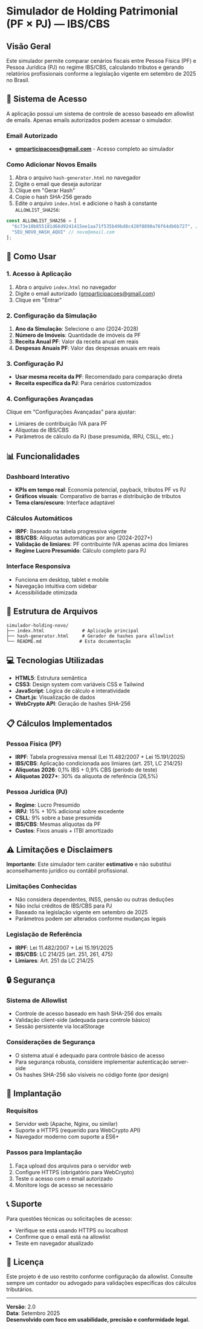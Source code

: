 # Simulador de Holding Patrimonial (PF × PJ) — IBS/CBS

## Visão Geral

Este simulador permite comparar cenários fiscais entre Pessoa Física (PF) e Pessoa Jurídica (PJ) no regime IBS/CBS, calculando tributos e gerando relatórios profissionais conforme a legislação vigente em setembro de 2025 no Brasil.

## 🔐 Sistema de Acesso

A aplicação possui um sistema de controle de acesso baseado em allowlist de emails. Apenas emails autorizados podem acessar o simulador.

### Email Autorizado
- **gmparticipacoes@gmail.com** - Acesso completo ao simulador

### Como Adicionar Novos Emails

1. Abra o arquivo `hash-generator.html` no navegador
2. Digite o email que deseja autorizar
3. Clique em "Gerar Hash"
4. Copie o hash SHA-256 gerado
5. Edite o arquivo `index.html` e adicione o hash à constante `ALLOWLIST_SHA256`:

```javascript
const ALLOWLIST_SHA256 = [
  "6c73e10b855181d66d9241415ee1aa71f535b49bd8c420f8890a76f64db6b727", // gmparticipacoes@gmail.com
  "SEU_NOVO_HASH_AQUI" // novo@email.com
];
```

## 🚀 Como Usar

### 1. Acesso à Aplicação
1. Abra o arquivo `index.html` no navegador
2. Digite o email autorizado (gmparticipacoes@gmail.com)
3. Clique em "Entrar"

### 2. Configuração da Simulação
1. **Ano da Simulação**: Selecione o ano (2024-2028)
2. **Número de Imóveis**: Quantidade de imóveis da PF
3. **Receita Anual PF**: Valor da receita anual em reais
4. **Despesas Anuais PF**: Valor das despesas anuais em reais

### 3. Configuração PJ
- **Usar mesma receita da PF**: Recomendado para comparação direta
- **Receita específica da PJ**: Para cenários customizados

### 4. Configurações Avançadas
Clique em "Configurações Avançadas" para ajustar:
- Limiares de contribuição IVA para PF
- Alíquotas de IBS/CBS
- Parâmetros de cálculo da PJ (base presumida, IRPJ, CSLL, etc.)

## 📊 Funcionalidades

### Dashboard Interativo
- **KPIs em tempo real**: Economia potencial, payback, tributos PF vs PJ
- **Gráficos visuais**: Comparativo de barras e distribuição de tributos
- **Tema claro/escuro**: Interface adaptável

### Cálculos Automáticos
- **IRPF**: Baseado na tabela progressiva vigente
- **IBS/CBS**: Alíquotas automáticas por ano (2024-2027+)
- **Validação de limiares**: PF contribuinte IVA apenas acima dos limiares
- **Regime Lucro Presumido**: Cálculo completo para PJ

### Interface Responsiva
- Funciona em desktop, tablet e mobile
- Navegação intuitiva com sidebar
- Acessibilidade otimizada

## 🔧 Estrutura de Arquivos

```
simulador-holding-novo/
├── index.html              # Aplicação principal
├── hash-generator.html     # Gerador de hashes para allowlist
└── README.md              # Esta documentação
```

## 💻 Tecnologias Utilizadas

- **HTML5**: Estrutura semântica
- **CSS3**: Design system com variáveis CSS e Tailwind
- **JavaScript**: Lógica de cálculo e interatividade
- **Chart.js**: Visualização de dados
- **WebCrypto API**: Geração de hashes SHA-256

## 📋 Cálculos Implementados

### Pessoa Física (PF)
- **IRPF**: Tabela progressiva mensal (Lei 11.482/2007 + Lei 15.191/2025)
- **IBS/CBS**: Aplicação condicionada aos limiares (art. 251, LC 214/25)
- **Alíquotas 2026**: 0,1% IBS + 0,9% CBS (período de teste)
- **Alíquotas 2027+**: 30% da alíquota de referência (26,5%)

### Pessoa Jurídica (PJ)
- **Regime**: Lucro Presumido
- **IRPJ**: 15% + 10% adicional sobre excedente
- **CSLL**: 9% sobre a base presumida
- **IBS/CBS**: Mesmas alíquotas da PF
- **Custos**: Fixos anuais + ITBI amortizado

## ⚠️ Limitações e Disclaimers

**Importante**: Este simulador tem caráter **estimativo** e não substitui aconselhamento jurídico ou contábil profissional.

### Limitações Conhecidas
- Não considera dependentes, INSS, pensão ou outras deduções
- Não inclui créditos de IBS/CBS para PJ
- Baseado na legislação vigente em setembro de 2025
- Parâmetros podem ser alterados conforme mudanças legais

### Legislação de Referência
- **IRPF**: Lei 11.482/2007 + Lei 15.191/2025
- **IBS/CBS**: LC 214/25 (art. 251, 261, 475)
- **Limiares**: Art. 251 da LC 214/25

## 🔒 Segurança

### Sistema de Allowlist
- Controle de acesso baseado em hash SHA-256 dos emails
- Validação client-side (adequada para controle básico)
- Sessão persistente via localStorage

### Considerações de Segurança
- O sistema atual é adequado para controle básico de acesso
- Para segurança robusta, considere implementar autenticação server-side
- Os hashes SHA-256 são visíveis no código fonte (por design)

## 🚀 Implantação

### Requisitos
- Servidor web (Apache, Nginx, ou similar)
- Suporte a HTTPS (requerido para WebCrypto API)
- Navegador moderno com suporte a ES6+

### Passos para Implantação
1. Faça upload dos arquivos para o servidor web
2. Configure HTTPS (obrigatório para WebCrypto)
3. Teste o acesso com o email autorizado
4. Monitore logs de acesso se necessário

## 📞 Suporte

Para questões técnicas ou solicitações de acesso:
- Verifique se está usando HTTPS ou localhost
- Confirme que o email está na allowlist
- Teste em navegador atualizado

## 📄 Licença

Este projeto é de uso restrito conforme configuração da allowlist. Consulte sempre um contador ou advogado para validações específicas dos cálculos tributários.

---

**Versão**: 2.0  
**Data**: Setembro 2025  
**Desenvolvido com foco em usabilidade, precisão e conformidade legal.**

